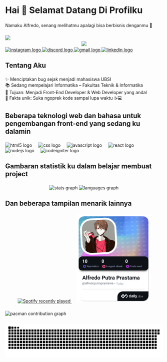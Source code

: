 <h1 align="left">Hai 👋 Selamat Datang Di Profilku</h1>

###

<p align="left">Namaku Alfredo, senang melihatmu apalagi bisa berbisnis denganmu 🤫</p>

###

<img src="Image/Vanitas.gif" width="900">

<div align="center">
  <img src="https://visitor-badge.laobi.icu/badge?page_id=Al0804.Al0804&"  />
</div>

<div align="left">
  <a href="https://instagram.com/alfredopp05" target="_blank">
    <img src="https://img.shields.io/static/v1?message=Instagram&logo=instagram&label=&color=E4405F&logoColor=white&labelColor=&style=for-the-badge" height="35" alt="instagram logo"  />
  </a>
  <a href="https://discord.com/users/701754877482762250" target="_blank">
    <img src="https://img.shields.io/static/v1?message=Discord&logo=discord&label=&color=7289DA&logoColor=white&labelColor=&style=for-the-badge" height="35" alt="discord logo"  />
  </a>
  <a href="alfredoputra0408@gmail.com" target="_blank">
    <img src="https://img.shields.io/static/v1?message=Gmail&logo=gmail&label=&color=D14836&logoColor=white&labelColor=&style=for-the-badge" height="35" alt="gmail logo"  />
  </a>
  <a href="https://www.linkedin.com/in/alfredo-putra-b51992355/" target="_blank">
    <img src="https://img.shields.io/static/v1?message=LinkedIn&logo=linkedin&label=&color=0077B5&logoColor=white&labelColor=&style=for-the-badge" height="35" alt="linkedin logo"  />
  </a>
</div>

###

<h2 align="left">Tentang Aku</h2>

###

<p align="left">✨ Menciptakan bug sejak menjadi mahasiswa UBSI<br>📚 Sedang mempelajari Informatika – Fakultas Teknik & Informatika<br>🎯 Tujuan: Menjadi Front-End Developer & Web Developer yang andal<br>🎲 Fakta unik: Suka ngoprek kode sampai lupa waktu ☕💻</p>

###

<h2 align="left">Beberapa teknologi web dan bahasa untuk pengembangan front-end yang sedang ku dalamin</h2>

###

<div align="left">
  <img src="https://cdn.jsdelivr.net/gh/devicons/devicon/icons/html5/html5-original.svg" height="40" alt="html5 logo"  />
  <img width="12" />
  <img src="https://cdn.jsdelivr.net/gh/devicons/devicon/icons/css3/css3-original.svg" height="40" alt="css logo"  />
  <img width="12" />
  <img src="https://cdn.jsdelivr.net/gh/devicons/devicon/icons/javascript/javascript-original.svg" height="40" alt="javascript logo"  />
  <img width="12" />
  <img src="https://cdn.jsdelivr.net/gh/devicons/devicon/icons/react/react-original.svg" height="40" alt="react logo"  />
  <img width="12" />
  <img src="https://cdn.jsdelivr.net/gh/devicons/devicon/icons/nodejs/nodejs-original.svg" height="40" alt="nodejs logo"  />
  <img width="12" />
  <img src="https://cdn.jsdelivr.net/gh/devicons/devicon/icons/codeigniter/codeigniter-plain.svg" height="40" alt="codeigniter logo"  />
</div>

###

<h2 align="left">Gambaran statistik ku dalam belajar membuat project</h2>

###

<div align="center">
  <img src="https://github-readme-stats.vercel.app/api?username=Al0804&hide_title=false&hide_rank=false&show_icons=true&include_all_commits=true&count_private=true&disable_animations=false&theme=dracula&locale=en&hide_border=false&order=1" height="150" alt="stats graph"  />
  <img src="https://github-readme-stats.vercel.app/api/top-langs?username=Al0804&locale=en&hide_title=false&layout=compact&card_width=320&langs_count=5&theme=dracula&hide_border=false&order=2" height="150" alt="languages graph"  />
</div>

###



###

<h2 align="left">Dan beberapa tampilan menarik lainnya</h2>

###

<div align="center">
  <a href="https://open.spotify.com/user/315lgf75szmchdkpwymh3dfzqb64"><img src="https://spotify-recently-played-readme.vercel.app/api?user=315lgf75szmchdkpwymh3dfzqb64&count=5" alt="Spotify recently played"  />
  </a>
  <img width="12" />
  <a href="https://app.daily.dev/alfredoputraprastama"><img src="Image/alfredoputraprastama.png" width="235" alt="pow's Dev Card"/></a>
</div>

###

<picture>
  <source media="(prefers-color-scheme: dark)" srcset="https://raw.githubusercontent.com/Al0804/Al0804/output/pacman-contribution-graph-dark.svg">
  <source media="(prefers-color-scheme: light)" srcset="https://raw.githubusercontent.com/Al0804/Al0804/output/pacman-contribution-graph.svg">
  <img alt="pacman contribution graph" src="https://raw.githubusercontent.com/Al0804/Al0804/output/pacman-contribution-graph.svg">
</picture>

###

###

<img src="https://raw.githubusercontent.com/Al0804/Al0804/output/snake.svg" alt="Snake animation" />

###